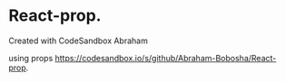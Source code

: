 # React-prop.

Created with CodeSandbox
Abraham

using props 
https://codesandbox.io/s/github/Abraham-Bobosha/React-prop.

